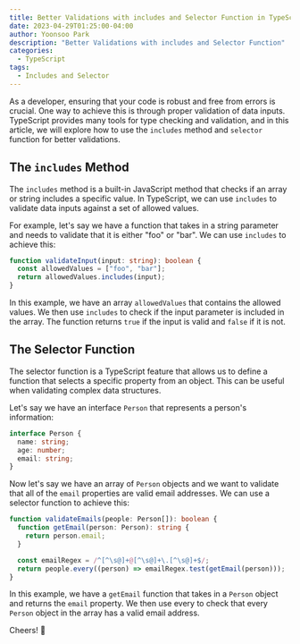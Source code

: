 ```yaml
---
title: Better Validations with includes and Selector Function in TypeScript
date: 2023-04-29T01:25:00-04:00
author: Yoonsoo Park
description: "Better Validations with includes and Selector Function"
categories:
  - TypeScript
tags:
  - Includes and Selector
---
```


As a developer, ensuring that your code is robust and free from errors is crucial. One way to achieve this is through proper validation of data inputs. TypeScript provides many tools for type checking and validation, and in this article, we will explore how to use the `includes` method and `selector` function for better validations.

## The `includes` Method

The `includes` method is a built-in JavaScript method that checks if an array or string includes a specific value. In TypeScript, we can use `includes` to validate data inputs against a set of allowed values.

For example, let's say we have a function that takes in a string parameter and needs to validate that it is either "foo" or "bar". We can use `includes` to achieve this:

```ts
function validateInput(input: string): boolean {
  const allowedValues = ["foo", "bar"];
  return allowedValues.includes(input);
}
```

In this example, we have an array `allowedValues` that contains the allowed values. We then use `includes` to check if the input parameter is included in the array. The function returns `true` if the input is valid and `false` if it is not.

## The Selector Function

The selector function is a TypeScript feature that allows us to define a function that selects a specific property from an object. This can be useful when validating complex data structures.

Let's say we have an interface `Person` that represents a person's information:

```ts
interface Person {
  name: string;
  age: number;
  email: string;
}
```

Now let's say we have an array of `Person` objects and we want to validate that all of the `email` properties are valid email addresses. We can use a selector function to achieve this:

```ts
function validateEmails(people: Person[]): boolean {
  function getEmail(person: Person): string {
    return person.email;
  }

  const emailRegex = /^[^\s@]+@[^\s@]+\.[^\s@]+$/;
  return people.every((person) => emailRegex.test(getEmail(person)));
}
```

In this example, we have a `getEmail` function that takes in a `Person` object and returns the `email` property. We then use every to check that every `Person` object in the array has a valid email address.

Cheers! 🍺

